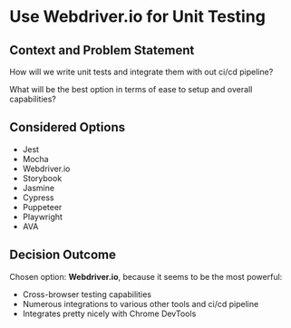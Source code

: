 # Use Webdriver.io for Unit Testing

## Context and Problem Statement

How will we write unit tests and integrate them with out ci/cd pipeline?

What will be the best option in terms of ease to setup and overall capabilities?

## Considered Options

* Jest
* Mocha
* Webdriver.io
* Storybook
* Jasmine
* Cypress
* Puppeteer
* Playwright
* AVA

## Decision Outcome

Chosen option: **Webdriver.io**, because it seems to be the most powerful:

* Cross-browser testing capabilities
* Numerous integrations to various other tools and ci/cd pipeline
* Integrates pretty nicely with Chrome DevTools
